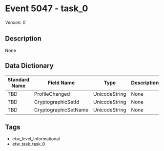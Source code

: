# Event 5047 - task_0
###### Version: 0

## Description
None

## Data Dictionary
|Standard Name|Field Name|Type|Description|Sample Value|
|---|---|---|---|---|
|TBD|ProfileChanged|UnicodeString|None|`None`|
|TBD|CryptographicSetId|UnicodeString|None|`None`|
|TBD|CryptographicSetName|UnicodeString|None|`None`|

## Tags
* etw_level_Informational
* etw_task_task_0